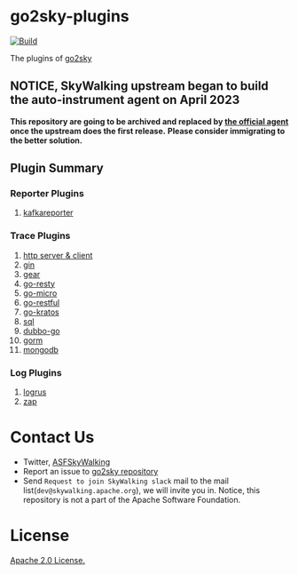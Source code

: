 # go2sky-plugins

[![Build](https://github.com/SkyAPM/go2sky-plugins/workflows/Build/badge.svg?branch=master)](https://github.com/SkyAPM/go2sky-plugins/actions?query=branch%3Amaster+event%3Apush+workflow%3ABuild)

The plugins of [go2sky](https://github.com/SkyAPM/go2sky)

## NOTICE, SkyWalking upstream began to build the auto-instrument agent on April 2023
**This repository are going to be archived and replaced by [the official agent](https://github.com/apache/skywalking-go) once the upstream does the first release.**
**Please consider immigrating to the better solution.**

## Plugin Summary

### Reporter Plugins

1. [kafkareporter](kafkareporter/README.md)

### Trace Plugins

1. [http server & client](http/README.md)
1. [gin](gin/README.md)
1. [gear](gear/README.md)
1. [go-resty](resty/README.md)
1. [go-micro](micro/README.md)
1. [go-restful](go-restful/README.md)
1. [go-kratos](kratos/README.md)
1. [sql](sql/README.md)
1. [dubbo-go](dubbo-go/README.md)
1. [gorm](gorm/README.md)
1. [mongodb](mongo/README.md)

### Log Plugins

1. [logrus](logrus/README.md)
1. [zap](zap/README.md)

# Contact Us
* Twitter, [ASFSkyWalking](https://twitter.com/ASFSkyWalking)
* Report an issue to [go2sky repository](https://github.com/SkyAPM/go2sky/issues)
* Send `Request to join SkyWalking slack` mail to the mail list(`dev@skywalking.apache.org`), we will invite you in. Notice, this repository is not a part of the Apache Software Foundation. 

# License
[Apache 2.0 License.](LICENSE)
